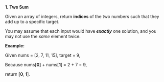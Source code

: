 
**1. Two Sum**

Given an array of integers, return **indices** of the two numbers such that they add up to a specific target.

You may assume that each input would have **_exactly_** one solution, and you may not use the _same_ element twice.

**Example:**

Given nums = [2, 7, 11, 15], target = 9,

Because nums[**0**] + nums[**1**] = 2 + 7 = 9,

return [**0**, **1**].
